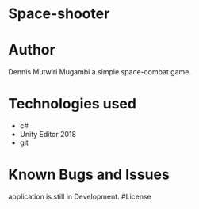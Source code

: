 # Space-shooter
# Author
Dennis Mutwiri Mugambi
a simple space-combat game.
# Technologies used
* c#
* Unity Editor 2018
* git 
# Known Bugs and Issues
application is still in Development.
#License
